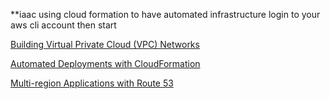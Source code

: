 **iaac using cloud formation to have automated infrastructure
login to your aws cli account then start

[Building Virtual Private Cloud (VPC) Networks](m4)

[Automated Deployments with CloudFormation](m5)

[Multi-region Applications with Route 53](m6)